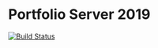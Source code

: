 # Portfolio Server 2019

[![Build Status](https://travis-ci.org/johnfedoruk/portfolio-server-2019.svg?branch=master)](https://travis-ci.org/johnfedoruk/portfolio-server-2019)
